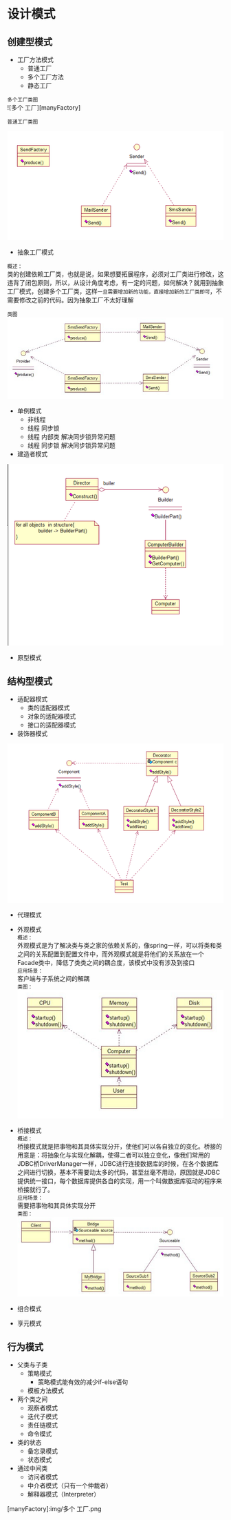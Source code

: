 设计模式  
====

## 创建型模式
* 工厂方法模式  
	* 普通工厂  
	* 多个工厂方法  
	* 静态工厂  
	
`多个工厂类图`    
![多个 工厂][manyFactory]  

`普通工厂类图`  

![普通工厂][gFactory]  
	 
* 抽象工厂模式  

`概述：`  
	类的创建依赖工厂类，也就是说，如果想要拓展程序，必须对工厂类进行修改，这违背了闭包原则，所以，从设计角度考虑，有一定的问题，如何解决？就用到抽象工厂模式，创建多个工厂类，这样`一旦需要增加新的功能，直接增加新的工厂类即可`，不需要修改之前的代码。因为抽象工厂不太好理解  

`类图`  
![抽象工厂][abstractFactory]  

* 单例模式
	* 非线程
	* 线程 同步锁
	* 线程 内部类 解决同步锁异常问题
	* 线程 同步锁 解决同步锁异常问题
* 建造者模式

![建造者模式][buider]  

* 原型模式

## 结构型模式	
* 适配器模式
	* 类的适配器模式
	* 对象的适配器模式
	* 接口的适配器模式
* 装饰器模式

![装饰类图][decorator]  

* 代理模式
* 外观模式  
`概述：`  
	外观模式是为了解决类与类之家的依赖关系的，像spring一样，可以将类和类之间的关系配置到配置文件中，而外观模式就是将他们的关系放在一个Facade类中，降低了类类之间的耦合度，该模式中没有涉及到接口  
`应用场景：`   
	客户端与子系统之间的解耦  
`类图：`  
![外观模式][appearance]  

* 桥接模式  
`概述：`  
	桥接模式就是把事物和其具体实现分开，使他们可以各自独立的变化。桥接的用意是：将抽象化与实现化解耦，使得二者可以独立变化，像我们常用的JDBC桥DriverManager一样，JDBC进行连接数据库的时候，在各个数据库之间进行切换，基本不需要动太多的代码，甚至丝毫不用动，原因就是JDBC提供统一接口，每个数据库提供各自的实现，用一个叫做数据库驱动的程序来桥接就行了。  
`应用场景：`   
	需要把事物和其具体实现分开  
`类图：`  
![桥接模式][brige] 

* 组合模式
* 享元模式

## 行为模式
* 父类与子类
	* 策略模式
		* 策略模式能有效的减少if-else语句
	* 模板方法模式
* 两个类之间
	* 观察者模式
	* 迭代子模式
	* 责任链模式
	* 命令模式
* 类的状态
	* 备忘录模式
	* 状态模式
* 通过中间类
	* 访问者模式
	* 中介者模式（只有一个仲裁者）
	* 解释器模式（Interpreter）
	
[decorator]:img/装饰类.png

[manyFactory]:img/多个 工厂.png

[abstractFactory]:img/抽象工厂.png

[buider]:img/建造者模式.png

[gFactory]:img/普通工厂.png

[appearance]:img/外观模式.PNG

[brige]:img/桥接模式.PNG